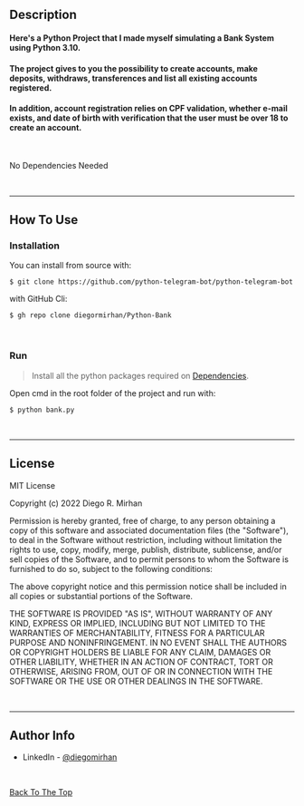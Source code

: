 ## Description
#### Here's a Python Project that I made myself simulating a Bank System using Python 3.10.
#### The project gives to you the possibility to create accounts, make deposits, withdraws, transferences and list all existing accounts registered.
#### In addition, account registration relies on CPF validation, whether e-mail exists, and date of birth with verification that the user must be over 18 to create an account.

<br />

No Dependencies Needed 

<br />


---

## How To Use

### Installation

You can install from source with:

```
$ git clone https://github.com/python-telegram-bot/python-telegram-bot
```
with GitHub Cli:
```
$ gh repo clone diegormirhan/Python-Bank
```

<br />

### Run

> Install all the python packages required on [Dependencies](#dependencies-needed).

Open cmd in the root folder of the project and run with:

```
$ python bank.py
```

<br />


---

## License

MIT License

Copyright (c) 2022 Diego R. Mirhan

Permission is hereby granted, free of charge, to any person obtaining a copy
of this software and associated documentation files (the "Software"), to deal
in the Software without restriction, including without limitation the rights
to use, copy, modify, merge, publish, distribute, sublicense, and/or sell
copies of the Software, and to permit persons to whom the Software is
furnished to do so, subject to the following conditions:

The above copyright notice and this permission notice shall be included in all
copies or substantial portions of the Software.

THE SOFTWARE IS PROVIDED "AS IS", WITHOUT WARRANTY OF ANY KIND, EXPRESS OR
IMPLIED, INCLUDING BUT NOT LIMITED TO THE WARRANTIES OF MERCHANTABILITY,
FITNESS FOR A PARTICULAR PURPOSE AND NONINFRINGEMENT. IN NO EVENT SHALL THE
AUTHORS OR COPYRIGHT HOLDERS BE LIABLE FOR ANY CLAIM, DAMAGES OR OTHER
LIABILITY, WHETHER IN AN ACTION OF CONTRACT, TORT OR OTHERWISE, ARISING FROM,
OUT OF OR IN CONNECTION WITH THE SOFTWARE OR THE USE OR OTHER DEALINGS IN THE
SOFTWARE.

<br />


---

## Author Info

- LinkedIn - [@diegomirhan](https://www.linkedin.com/in/diegomirhan/)

<br />

[Back To The Top](#bank-app-with-python)

